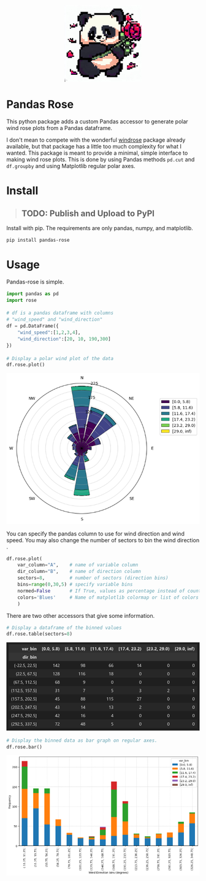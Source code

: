<div align=center>

<img src="images/pandas-rose.png" title="Bing Image Creator: Cartoon chunky panda hugging rose in the wind pixel art " width=200>

</div>

# Pandas Rose

This python package adds a custom Pandas accessor to generate polar wind rose plots from a Pandas dataframe.

I don't mean to compete with the wonderful [windrose](https://github.com/python-windrose/windrose) package already available, but that package has a little too much complexity for what I wanted. This package is meant to provide a minimal, simple interface to making wind rose plots. This is done by using Pandas methods `pd.cut` and `df.groupby` and using Matplotlib regular polar axes.

# Install

> ## TODO: Publish and Upload to PyPI

Install with pip. The requirements are only pandas, numpy, and matplotlib.

```bash
pip install pandas-rose
```

# Usage

Pandas-rose is simple.

```python
import pandas as pd
import rose

# df is a pandas dataframe with columns
# "wind_speed" and "wind_direction"
df = pd.DataFrame({
    "wind_speed":[1,2,3,4],
    "wind_direction":[20, 10, 190,300]
})

# Display a polar wind plot of the data
df.rose.plot()
```

![Alt text](images/sample_plot.png)

You can specify the pandas column to use for wind direction and wind speed. You may also change the number of sectors to bin the wind direction .

```python
df.rose.plot(
    var_column="A",    # name of variable column
    dir_column="B",    # name of direction column
    sectors=8,         # number of sectors (direction bins)
    bins=range(0,30,5) # specify variable bins
    normed=False       # If True, values as percentage instead of counts
    colors='Blues'     # Name of matplotlib colormap or list of colors
    )
```

There are two other accessors that give some information.

```python
# Display a dataframe of the binned values
df.rose.table(sectors=8)
```

![Alt text](images/sample_table.png)

```python
# Display the binned data as bar graph on regular axes.
df.rose.bar()
```

![Alt text](images/sample_bar.png)
